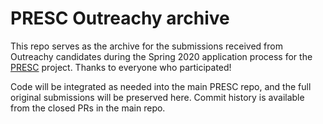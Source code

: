 # PRESC Outreachy archive

This repo serves as the archive for the submissions received from Outreachy
candidates during the Spring 2020 application process for the
[PRESC](https://github.com/mozilla/PRESC) project.
Thanks to everyone who participated!

Code will be integrated as needed into the main PRESC repo, and the full
original submissions will be preserved here. Commit history is available from
the closed PRs in the main repo.
